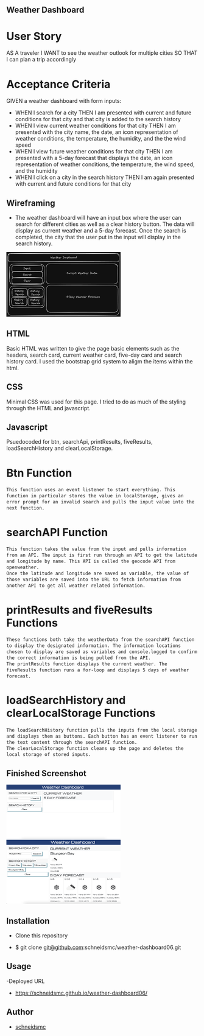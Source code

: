 ## Weather Dashboard

# User Story
AS A traveler
I WANT to see the weather outlook for multiple cities
SO THAT I can plan a trip accordingly

# Acceptance Criteria

GIVEN a weather dashboard with form inputs:

- WHEN I search for a city THEN I am presented with current and future conditions for that city and that city is added to the search history
- WHEN I view current weather conditions for that city THEN I am presented with the city name, the date, an icon representation of weather conditions, the temperature, the humidity, and the the wind speed
- WHEN I view future weather conditions for that city THEN I am presented with a 5-day forecast that displays the date, an icon representation of weather conditions, the temperature, the wind speed, and the humidity
- WHEN I click on a city in the search history THEN I am again presented with current and future conditions for that city


## Wireframing
- The weather dashboard will have an input box where the user can search for different cities as well as a clear history button. The data will display as current weather and a 5-day forecast. Once the search is completed, the city that the user put in the input will display in the search history.

<img src="./Assets/images/weather-dashboard-WF.png" alt="WF for dashboard" width="300" height="auto">

## HTML
Basic HTML was written to give the page basic elements such as the headers, search card, current weather card, five-day card and search history card. I used the bootstrap grid system to aligm the items within the html. 

## CSS
Minimal CSS was used for this page. I tried to do as much of the styling through the HTML and javascript. 

## Javascript
Psuedocoded for btn, searchApi, printResults, fiveResults, loadSearchHistory and clearLocalStorage.

# Btn Function
    This function uses an event listener to start everything. This function in particular stores the value in localStorage, gives an error prompt for an invalid search and pulls the input value into the next function.

# searchAPI Function
    This function takes the value from the input and pulls information from an API. The input is first run through an API to get the latitude and longitude by name. This API is called the geocode API from openweather.
    Once the latitude and longitude are saved as variable, the value of those variables are saved into the URL to fetch information from another API to get all weather related information.

# printResults and fiveResults Functions
    These functions both take the weatherData from the searchAPI function to display the designated information. The information locations chosen to display are saved as variables and console.logged to confirm the correct information is being pulled from the API. 
    The printResults function displays the current weather. The fiveResults function runs a for-loop and displays 5 days of weather forecast. 

# loadSearchHistory and clearLocalStorage Functions
    The loadSearchHistory function pulls the inputs from the local storage and displays them as buttons. Each button has an event listener to run the text content through the searchAPI function.
    The clearLocalStorage function cleans up the page and deletes the local storage of stored inputs.

## Finished Screenshot

<img src="./Assets/images/weather-dashboard.png" alt="Empty search page" width="300" height="auto">
<img src="./Assets/images/weather-search.png" alt="search page showing results" width="300" height="auto">

## Installation

- Clone this repository

* $ git clone git@github.com:schneidsmc/weather-dashboard06.git

## Usage

-Deployed URL

* https://schneidsmc.github.io/weather-dashboard06/

## Author

* [schneidsmc](https://github.com/schneidsmc)

